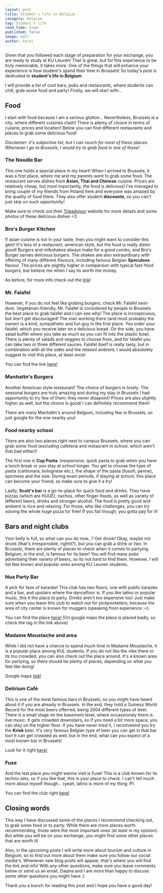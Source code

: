 ```yaml
---
layout: post
title: Student's life in Belgium
category: belgium
tag: Student's life
read_time: true
published: false
image: null
author: karol
---
```

Given that you followed each stage of preparation for your exchange, you are ready to study at KU Leuven! That is great, but for this experience to be truly memorable, it takes more. One of the things that will enhance your experience is how student's spend their time in Brussels! So today's post is dedicated to **student's life in Belgium**.

I will provide a list of cool bars, pubs and restaurants, where students can chill, grab some food and party! Firstly, we will start with...

## Food

I start with food because I am a serious glutton... Nevertheless, Brussels is a city, where different cuisines clash! There is plenty of choice in terms of cuisine, prices and location! Below you can find different restaurants and places to grab some delicious food!

_Disclaimer: it's subjective list, but I can vouch for most of these places. Whenever I go to Brussels, I would try to grab food in one of these!_

### The Noodle Bar

This one holds a special place in my heart! When I arrived to Brussels, it was a first place, where me and my parents went to grab some food. The restaurant serves dishes from **Asian, Thai and Chinese** cuisine. Prices are relatively cheap, but most importantly, the food is delicious! I've managed to bring couple of my friends from Poland here and everyone was amazed by the quality of food there. They also offer student **discounts**, so you can't just skip on such opportunity!

Make sure to check out their [Tripadvisor](https://www.tripadvisor.com/Restaurant_Review-g188644-d12452228-Reviews-The_Noodle_Bar_Brussels-Brussels.html) website for more details and some photos of these delicious dishes <3


### Bro's Burger Kitchen

If asian cuisine is not in your taste, then you might want to consider this gem! It's less of a restaurant, american style, but the food is really _damn good_! Burgers and milkshakes always make for a good combo, and Bro's Burger serves delicious burgers. The shakes are also extraordinary with offering of many different flavours, including famous Belgian **Speculoos** flavour. The prices are slightly higher in comparison with typical fast-food burgers, but believe me when I say its worth the money.

As before, for more info check out the [link](https://www.tripadvisor.com/Restaurant_Review-g188644-d16787669-Reviews-Bro_s_Burger_Kitchen-Brussels.html?m=19905)!

### Mr. Falafel

However, if you do not feel like grabing burgers, check Mr. Falafel next-door. Vegetarian-friendly, Mr. Falafel is considered by people in Brussels the best place to grab falafel and I can see why! The place is incospicuous, but don't get discouraged! The man working there (and most probably the owner) is a kind, sympathetic and fun guy in the first place. You order your falafel, which you receive later on a delicious bread. On the side, you have salad buffet where you take as much as you can fit into the plastic bowl. There is plenty of salads and veggies to choose from, and for falafel you can take two or three different sauces. Falafel itself is really tasty, but in combination with all the sides and the relaxed ambient, I would absolutely suggest to visit this place, at least once!

You can find the link [here!](https://www.tripadvisor.com/Restaurant_Review-g188644-d9456920-Reviews-Mr_Falafel-Brussels.html)

### Manhattn's Burgers

Another American style restaurant! The choice of burgers is lovely. The seasonal burgers are truly amazing and during my stay in Brussels I had opportunity to try few of them; they never disapoint! Prices are also slightly higher as well, but the choice is good! I can definitely recommend them!

There are many Manhattn's around Belgium, including few in Brussels, so just google for the one nearby you!

### Food nearby school

There are also two places right next to campus Brussels, where you can grab some food (excluding cafeteria and restaurant in school, which aren't that bad either)!

The first one is **Cup Pasta**. Inexpensive, quick pasta to grab when you have a lunch break or you stay at school longer. You get to choose the type of pasta (carbonara, bolognese etc.), the shape of the pasta (fussili, penne), spiciness and the size. During exam periods, if staying at school, this place can become your friend, so make sure to give it a try!

Lastly, **Scott's bar** is a go-to-place for quick food and drinks. They have pizzas (which are HUGE), nachos, other finger-foods, as well as variety of different beers, drinks and stronger alcohol. The food is pretty good and ambient is nice and relaxing. For those, who like challenges, you can try soloing the whole huge pizza for free! If you fail though, you gotta pay for it!

## Bars and night clubs

Your belly is full, so what can you do now...? Get drunk! Okay, maybe not drunk (that's irresponsible, righht?), but you can grab a drink or two. In Brussels, there are plenty of places to check when it comes to partying. Belgium, in the end, is famous for its beer! You will find many pubs advertising their variety of beers, so its not hard to find them. However, I will list few known and popular ones among KU Leuven students.

### Nua Party Bar

A pick for fans of karaoke! This club has two floors, one with public karaoke and a bar, and upstairs where the dancefloor is. If you like latino or popular music, this it the place to party. Drinks aren't too expensive too! Just make sure when you leave this club to watch out for pickpocketers, because the area of city center is known for muggers (speaking from experience :<).

You can find the place [here!](https://goo.gl/maps/DUDNoJxM9P2Dii166) (On google maps the place is placed badly, so check the tag in the link above)

### Madame Moustache and area

While I did not have a chance to spend much time in Madame Moustache, it is a popular place among KUL students. If you do not like the vibe there or its too crowded, you can also check out the place around. It's a known area for partying, so there should be plenty of places, depending on what you feel like doing!

Google maps [link!](https://g.page/MadameMoustacheBrussels?share)

### Delirium Café

This is one of the most famous bars in Brussels, so you might have heard about it if you are already in Brussels. In the end, they hold a Guiness World Record for the most beers offerred, being 2004 different types of beer. There is a small stage on the basement level, where occassionaly there is live music. It gets crowded downstairs, so if you need a bit more space, you can stay on the higher floor. If you have never tried it, I recommend you try the **Kriek** beer. It's very famous Belgian type of beer you can get in that bar too! It can get crowded as well, but in the end, what can you expect of a most known bar in Brussels!

Look for it right [here!](https://g.page/deliriumvillage?share)

### Fuse

And the last place you might wanna visit is Fuse! This is a club known for its techno sets, so if you like that, this is your place to check. I can't tell much more about myself though... (yeah, latino is more of my thing :P)

You can find the club right [here!](https://g.page/fusebrussels?share)

## Closing words

This way I have discussed some of the places I recommend checking out, to grab some food or to party. While there are more places worth recommending, those were the most important ones (at least in my opinion). But while you will be on your exchange, you might find some other places that are worth it!

Also, in the upcoming posts I will write more about tourism and culture in Belgium, so to find out more about them make sure you follow our social media's. Whenever new blog posts will appear, that's where you will find the link and info! With any other questions, make sure you leave comments below or send us an email, Daiana and I are more than happy to discuss some other questions you might have :)

Thank you a bunch for reading this post and I hope you have a good day!


